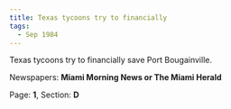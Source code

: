 ```yaml
---  
title: Texas tycoons try to financially  
tags:  
  - Sep 1984  
---  
```

  
Texas tycoons try to financially save Port Bougainville.  
  
Newspapers: **Miami Morning News or The Miami Herald**  
  
Page: **1**, Section: **D** 
